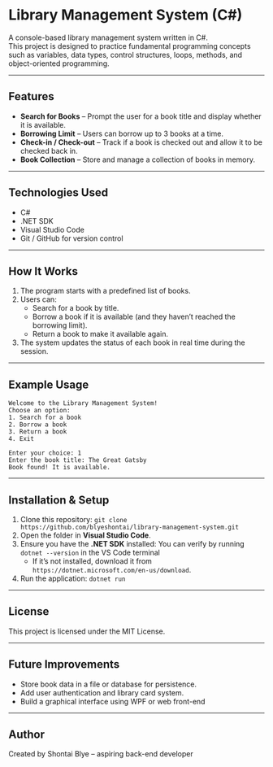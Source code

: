 # Library Management System (C#)

A console-based library management system written in C#.  
This project is designed to practice fundamental programming concepts such as variables, data types, control structures, loops, methods, and object-oriented programming.

---

## Features

- **Search for Books** – Prompt the user for a book title and display whether it is available.
- **Borrowing Limit** – Users can borrow up to 3 books at a time.
- **Check-in / Check-out** – Track if a book is checked out and allow it to be checked back in.
- **Book Collection** – Store and manage a collection of books in memory.

---

## Technologies Used

- C#  
- .NET SDK  
- Visual Studio Code  
- Git / GitHub for version control

---

## How It Works

1. The program starts with a predefined list of books.
2. Users can:
   - Search for a book by title.
   - Borrow a book if it is available (and they haven’t reached the borrowing limit).
   - Return a book to make it available again.
3. The system updates the status of each book in real time during the session.

---

## Example Usage

```
Welcome to the Library Management System!
Choose an option:
1. Search for a book
2. Borrow a book
3. Return a book
4. Exit

Enter your choice: 1
Enter the book title: The Great Gatsby
Book found! It is available.
```

---

## Installation & Setup

1. Clone this repository: `git clone https://github.com/blyeshontai/library-management-system.git`
2. Open the folder in **Visual Studio Code**.
3. Ensure you have the **.NET SDK** installed: You can verify by running `dotnet --version` in the VS Code terminal
   - If it’s not installed, download it from `https://dotnet.microsoft.com/en-us/download`.
5. Run the application: `dotnet run`


---

## License

This project is licensed under the MIT License. 

---

## Future Improvements

- Store book data in a file or database for persistence. 
- Add user authentication and library card system. 
- Build a graphical interface using WPF or web front-end

--- 


## Author

Created by Shontai Blye – aspiring back-end developer


